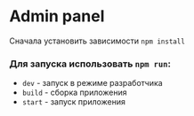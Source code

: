 # Admin panel

Сначала установить зависимости `npm install`

### Для запуска использовать `npm run`:
- `dev` - запуск в режиме разработчика
- `build` - сборка приложения
- `start` - запуск приложения